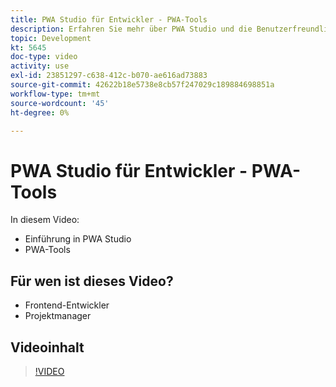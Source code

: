 ```yaml
---
title: PWA Studio für Entwickler - PWA-Tools
description: Erfahren Sie mehr über PWA Studio und die Benutzerfreundlichkeit von PWA Studio-Tools.
topic: Development
kt: 5645
doc-type: video
activity: use
exl-id: 23851297-c638-412c-b070-ae616ad73883
source-git-commit: 42622b18e5738e8cb57f247029c189884698851a
workflow-type: tm+mt
source-wordcount: '45'
ht-degree: 0%

---
```


# PWA Studio für Entwickler - PWA-Tools

In diesem Video:

- Einführung in PWA Studio
- PWA-Tools

## Für wen ist dieses Video?

- Frontend-Entwickler
- Projektmanager

## Videoinhalt

>[!VIDEO](https://video.tv.adobe.com/v/35716?quality=12&learn=on)
